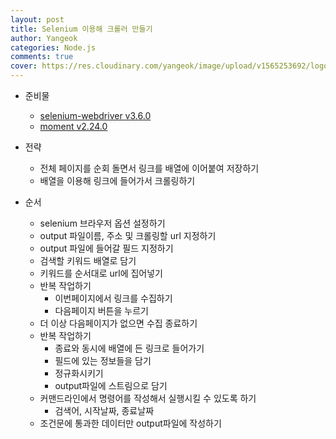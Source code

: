 ```yaml
---
layout: post
title: Selenium 이용해 크롤러 만들기
author: Yangeok
categories: Node.js
comments: true
cover: https://res.cloudinary.com/yangeok/image/upload/v1565253692/logo/posts/selenium.jpg
---
```


- 준비물

  - [selenium-webdriver v3.6.0](https://www.npmjs.com/package/selenium-webdriver/v/3.6.0)
  - [moment v2.24.0](https://momentjs.com)

- 전략

  - 전체 페이지를 순회 돌면서 링크를 배열에 이어붙여 저장하기
  - 배열을 이용해 링크에 들어가서 크롤링하기

- 순서
  - selenium 브라우저 옵션 설정하기
  - output 파일이름, 주소 및 크롤링할 url 지정하기
  - output 파일에 들어갈 필드 지정하기
  - 검색할 키워드 배열로 담기
  - 키워드를 순서대로 url에 집어넣기
  - 반복 작업하기
    - 이번페이지에서 링크를 수집하기
    - 다음페이지 버튼을 누르기
  - 더 이상 다음페이지가 없으면 수집 종료하기
  - 반복 작업하기
    - 종료와 동시에 배열에 든 링크로 들어가기
    - 필드에 있는 정보들을 담기
    - 정규화시키기
    - output파일에 스트림으로 담기
  - 커맨드라인에서 명령어를 작성해서 실행시킬 수 있도록 하기
    - 검색어, 시작날짜, 종료날짜
  - 조건문에 통과한 데이터만 output파일에 작성하기
